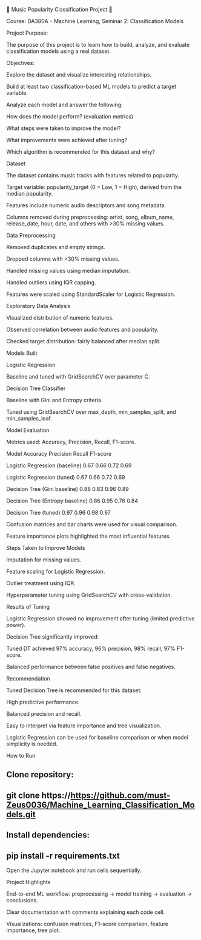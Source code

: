 🎵 Music Popularity Classification Project 🎵

Course: DA380A – Machine Learning, Seminar 2: Classification Models

Project Purpose:

The purpose of this project is to learn how to build, analyze, and evaluate classification models using a real dataset.

Objectives:

Explore the dataset and visualize interesting relationships.

Build at least two classification-based ML models to predict a target variable.

Analyze each model and answer the following:

How does the model perform? (evaluation metrics)

What steps were taken to improve the model?

What improvements were achieved after tuning?

Which algorithm is recommended for this dataset and why?

Dataset

The dataset contains music tracks with features related to popularity.

Target variable: popularity_target (0 = Low, 1 = High), derived from the median popularity.

Features include numeric audio descriptors and song metadata.

Columns removed during preprocessing: artist, song, album_name, release_date, hour, date, and others with >30% missing values.

Data Preprocessing

Removed duplicates and empty strings.

Dropped columns with >30% missing values.

Handled missing values using median imputation.

Handled outliers using IQR capping.

Features were scaled using StandardScaler for Logistic Regression.

Exploratory Data Analysis

Visualized distribution of numeric features.

Observed correlation between audio features and popularity.

Checked target distribution: fairly balanced after median split.

Models Built

Logistic Regression

Baseline and tuned with GridSearchCV over parameter C.

Decision Tree Classifier

Baseline with Gini and Entropy criteria.

Tuned using GridSearchCV over max_depth, min_samples_split, and min_samples_leaf.

Model Evaluation

Metrics used: 
Accuracy, Precision, Recall, F1-score.

Model	Accuracy	Precision	Recall	F1-score

Logistic Regression (baseline)	0.67	0.66	0.72	0.69

Logistic Regression (tuned)	0.67	0.66	0.72	0.69

Decision Tree (Gini baseline)	0.88	0.83	0.96	0.89

Decision Tree (Entropy baseline)	0.86	0.95	0.76	0.84

Decision Tree (tuned)	0.97	0.96	0.98	0.97


Confusion matrices and bar charts were used for visual comparison.

Feature importance plots highlighted the most influential features.

Steps Taken to Improve Models

Imputation for missing values.

Feature scaling for Logistic Regression.

Outlier treatment using IQR.

Hyperparameter tuning using GridSearchCV with cross-validation.

Results of Tuning

Logistic Regression showed no improvement after tuning (limited predictive power).

Decision Tree significantly improved:

Tuned DT achieved 97% accuracy, 96% precision, 98% recall, 97% F1-score.

Balanced performance between false positives and false negatives.

Recommendation

Tuned Decision Tree is recommended for this dataset:

High predictive performance.

Balanced precision and recall.

Easy to interpret via feature importance and tree visualization.

Logistic Regression can be used for baseline comparison or when model simplicity is needed.

How to Run

Clone repository:
---
git clone https://https://github.com/must-Zeus0036/Machine_Learning_Classification_Models.git
---

Install dependencies:
---
pip install -r requirements.txt
---

Open the Jupyter notebook and run cells sequentially.

Project Highlights

End-to-end ML workflow: preprocessing → model training → evaluation → conclusions.

Clear documentation with comments explaining each code cell.

Visualizations: confusion matrices, F1-score comparison, feature importance, tree plot.
